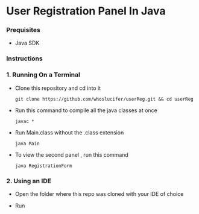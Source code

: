 #  User Registration Panel In Java

### Prequisites
  
   - Java SDK

 ### Instructions
  
 ### 1. Running On a Terminal
  
- Clone this repository and cd into it

      git clone https://github.com/whoslucifer/userReg.git && cd userReg

- Run this command to compile all the java classes at once
  
      javac *

- Run Main.class without the .class extension

      java Main

- To view the second panel , run this command

      java RegistrationForm




### 2. Using an IDE

- Open the folder where this repo was cloned with your IDE of choice
  
- Run


 
